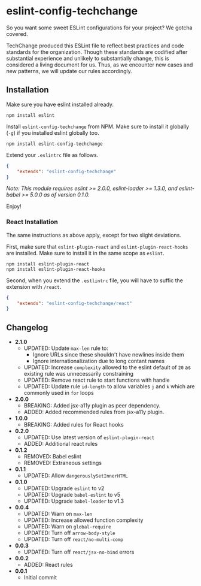 eslint-config-techchange
========================

So you want some sweet ESLint configurations for your project? We gotcha covered.

TechChange produced this ESLint file to reflect best practices and code standards for the organization. Though these standards are codified after substantial experience and unlikely to substantially change, this is considered a living document for us. Thus, as we encounter new cases and new patterns, we will update our rules accordingly.

## Installation

Make sure you have eslint installed already.

`npm install eslint`

Install `eslint-config-techchange` from NPM. Make sure to install it globally (`-g`) if you installed eslint globally too.

`npm install eslint-config-techchange`

Extend your `.eslintrc` file as follows.
```json
{
	"extends": "eslint-config-techchange"
}
```

_Note: This module requires eslint >= 2.0.0, eslint-loader >= 1.3.0, and eslint-babel >= 5.0.0 as of version 0.1.0._

Enjoy!

### React Installation

The same instructions as above apply, except for two slight deviations.

First, make sure that `eslint-plugin-react` and `eslint-plugin-react-hooks` are installed. Make sure to install it in the same scope as `eslint`.

```
npm install eslint-plugin-react
npm install eslint-plugin-react-hooks
```

Second, when you extend the `.estlintrc` file, you will have to suffic the extension with `/react`.
```json
{
	"extends": "eslint-config-techchange/react"
}
```

## Changelog

- **2.1.0**
	- UPDATED: Update `max-len` rule to:
		- Ignore URLs since these shouldn't have newlines inside them
		- Ignore internationalization due to long contant names
	- UPDATED: Increase `complexity` allowed to the eslint default of `20` as existing rule was unnecessarily constraining
	- UPDATED: Remove react rule to start functions with handle
	- UPDATED: Update rule `id-length` to allow variables `j` and `k` which are commonly used in `for` loops
- **2.0.0**
	- BREAKING: Added jsx-a11y plugin as peer dependency.
	- ADDED: Added recommended rules from jsx-a11y plugin.
- **1.0.0**
	- BREAKING: Added rules for React hooks
- **0.2.0**
	- UPDATED: Use latest version of `eslint-plugin-react`
	- ADDED: Additional react rules
- **0.1.2**
	- REMOVED: Babel eslint
	- REMOVED: Extraneous settings
- **0.1.1**
	- UPDATED: Allow `dangerouslySetInnerHTML`
- **0.1.0**
	- UPDATED: Upgrade `eslint` to v2
	- UPDATED: Upgrade `babel-eslint` to v5
	- UPDATED: Upgrade `babel-loader` to v1.3
- **0.0.4**
	- UPDATED: Warn on `max-len`
	- UPDATED: Increase allowed function complexity
	- UPDATED: Warn on `global-require`
	- UPDATED: Turn off `arrow-body-style`
	- UPDATED: Turn off `react/no-multi-comp`
- **0.0.3**
	- UPDATED: Turn off `react/jsx-no-bind` errors
- **0.0.2**
	- ADDED: React rules
- **0.0.1**
	- Initial commit
